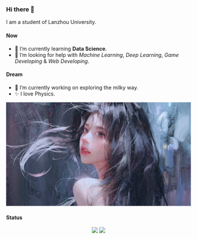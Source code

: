 ### Hi there 👋
I am a student of Lanzhou University.
#### Now
- 🌱 I’m currently learning **Data Science**.  
- 🤔 I’m looking for help with *Machine Learning*, *Deep Learning*, *Game Developing* & *Web Developing*.  
#### Dream
- 🔭 I’m currently working on exploring the milky way.  
- ✨ I love Physics. 
  
![](https://github.com/xiashj2021/xiashj2021/blob/main/Image/wallhaven-weeqzx.jpg)
#### Status
<div align="center">
    <img height='164' src="https://github-readme-stats.vercel.app/api/top-langs/?username=xiashj2021&hide_title=true&hide_border=true&layout=compact&langs_count=10&theme=cobalt" />  
    <img height='164' src="https://github-readme-stats.vercel.app/api?username=xiashj2021&hide_title=true&hide_border=true&show_icons=true&theme=cobalt" />
</div>
<!--
**xiashj2021/xiashj2021** is a ✨ _special_ ✨ repository because its `README.md` (this file) appears on your GitHub profile.

Here are some ideas to get you started:

- 🔭 I’m currently working on ...
- 🌱 I’m currently learning ...
- 👯 I’m looking to collaborate on ...
- 🤔 I’m looking for help with ...
- 💬 Ask me about ...
- 📫 How to reach me: ...
- 😄 Pronouns: ...
- ⚡ Fun fact: ...
-->
